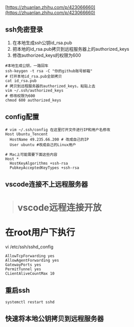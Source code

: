 [https://zhuanlan.zhihu.com/p/423066660](https://zhuanlan.zhihu.com/p/423066660)
## ssh免密登录

1. 在本地生成ssh公钥id_rsa.pub
2. 把本地的id_rsa.pub拷贝到远程服务器上的authorized_keys
3. 修改authorized_keys的权限为600

```
#本地生成公钥，一路回车
ssh-keygen -t rsa -C "你的github账号邮箱"
# 打开本地id_rsa.pub全部拷贝
cat id_rsa.pub
# 拷贝到远程服务器的authorized_keys，粘贴上去
vim ~/.ssh/authorized_keys
# 修改权限为600
chmod 600 authorized_keys

```

## config配置

```
# vim ~/.ssh/config 在这里打开文件进行IP和用户名修改
Host Ubuntu_Tencent
  HostName 49.235.66.200 # 改成自己的IP
  User ubuntu #改成自己的Linux用户

# Mac上可能需要下面这些内容
Host *
  HostKeyAlgorithms +ssh-rsa
  PubkeyAcceptedKeyTypes +ssh-rsa

```

## vscode连接不上远程服务器

> # vscode远程连接开放

# 在root用户下执行

vi /etc/ssh/sshd_config

```
AllowTcpForwarding yes
AllowAgentForwarding yes
GatewayPorts yes
PermitTunnel yes
CLientAliveCountMax 10

```

## 重启ssh

```
systemctl restart sshd

```

## 快速将本地公钥拷贝到远程服务器